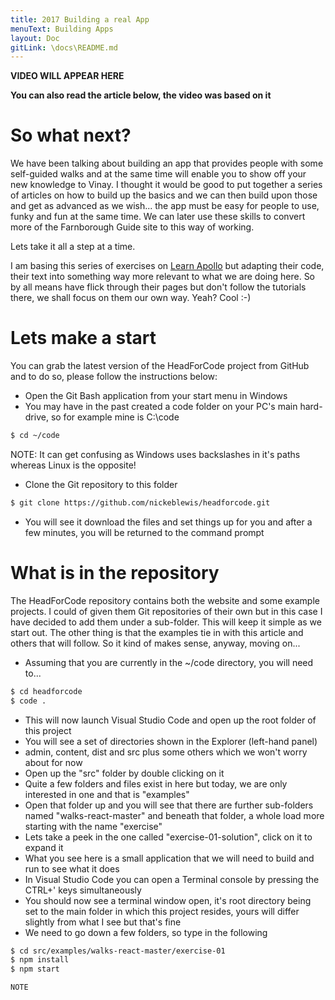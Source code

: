 ```yaml
---
title: 2017 Building a real App
menuText: Building Apps
layout: Doc
gitLink: \docs\README.md
---
```


**VIDEO WILL APPEAR HERE**

**You can also read the article below, the video was based on it**
# So what next?

We have been talking about building an app that provides people with some self-guided walks and at the same time will enable you to show off your new knowledge to Vinay. I thought it would be good to put together a series of articles on how to build up the basics and we can then build upon those and get as advanced as we wish... the app must be easy for people to use, funky and fun at the same time. We can later use these skills to convert more of the Farnborough Guide site to this way of working. 

Lets take it all a step at a time.

I am basing this series of exercises on [Learn Apollo](https://www.learnapollo.com) but adapting their code, their text into something way more relevant to what we are doing here. So by all means have flick through their pages but don't follow the tutorials there, we shall focus on them our own way. Yeah? Cool :-)

# Lets make a start

You can grab the latest version of the HeadForCode project from GitHub and to do so, please follow the instructions below:

* Open the Git Bash application from your start menu in Windows
* You may have in the past created a code folder on your PC's main hard-drive, so for example mine is C:\code

``` bash
$ cd ~/code
```

NOTE: It can get confusing as Windows uses backslashes in it's paths whereas Linux is the opposite!

* Clone the Git repository to this folder

``` bash
$ git clone https://github.com/nickeblewis/headforcode.git
```
* You will see it download the files and set things up for you and after a few minutes, you will be returned to the command prompt

# What is in the repository

The HeadForCode repository contains both the website and some example projects. I could of given them Git repositories of their own but in this case I have decided to add them under a sub-folder. This will keep it simple as we start out. The other thing is that the examples tie in with this article and others that will follow. So it kind of makes sense, anyway, moving on...

* Assuming that you are currently in the ~/code directory, you will need to...

``` bash
$ cd headforcode
$ code .
```

* This will now launch Visual Studio Code and open up the root folder of this project
* You will see a set of directories shown in the Explorer (left-hand panel)
* admin, content, dist and src plus some others which we won't worry about for now
* Open up the "src" folder by double clicking on it
* Quite a few folders and files exist in here but today, we are only interested in one and that is "examples"
* Open that folder up and you will see that there are further sub-folders named "walks-react-master" and beneath that folder, a whole load more starting with the name "exercise"
* Lets take a peek in the one called "exercise-01-solution", click on it to expand it
* What you see here is a small application that we will need to build and run to see what it does
* In Visual Studio Code you can open a Terminal console by pressing the CTRL+' keys simultaneously
* You should now see a terminal window open, it's root directory being set to the main folder in which this project resides, yours will differ slightly from what I see but that's fine
* We need to go down a few folders, so type in the following

``` bash
$ cd src/examples/walks-react-master/exercise-01
$ npm install
$ npm start

NOTE






